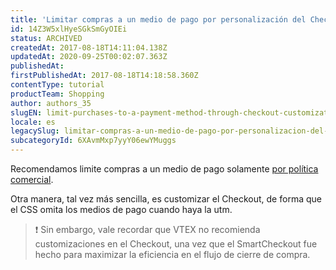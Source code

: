 ```yaml
---
title: 'Limitar compras a un medio de pago por personalización del Checkout'
id: 14Z3W5xlHyeSGkSmGyOIEi
status: ARCHIVED
createdAt: 2017-08-18T14:11:04.138Z
updatedAt: 2020-09-25T00:02:07.363Z
publishedAt: 
firstPublishedAt: 2017-08-18T14:18:58.360Z
contentType: tutorial
productTeam: Shopping
author: authors_35
slugEN: limit-purchases-to-a-payment-method-through-checkout-customization
locale: es
legacySlug: limitar-compras-a-un-medio-de-pago-por-personalizacion-del-checkout
subcategoryId: 6XAvmMxp7yyY06ewYMuggs
---
```


Recomendamos limite compras a un medio de pago solamente [por política comercial](/es/tutorial/limitar-compras-a-un-medio-de-pago-por-politica-comercial).

Otra manera, tal vez más sencilla, es customizar el Checkout, de forma que el CSS omita los medios de pago cuando haya la utm. 

>❗ Sin embargo, vale recordar que VTEX no recomienda customizaciones en el Checkout, una vez que el SmartCheckout fue hecho para maximizar la eficiencia en el flujo de cierre de compra.
